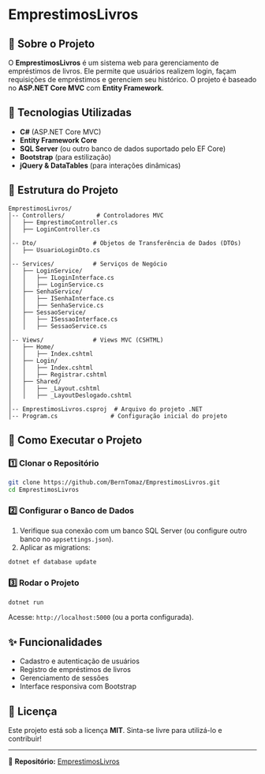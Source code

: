 # EmprestimosLivros

## 📌 Sobre o Projeto
O **EmprestimosLivros** é um sistema web para gerenciamento de empréstimos de livros. Ele permite que usuários realizem login, façam requisições de empréstimos e gerenciem seu histórico. O projeto é baseado no **ASP.NET Core MVC** com **Entity Framework**.

## 🚀 Tecnologias Utilizadas
- **C#** (ASP.NET Core MVC)
- **Entity Framework Core**
- **SQL Server** (ou outro banco de dados suportado pelo EF Core)
- **Bootstrap** (para estilização)
- **jQuery & DataTables** (para interações dinâmicas)

## 📂 Estrutura do Projeto

```
EmprestimosLivros/
│-- Controllers/         # Controladores MVC
│   ├── EmprestimoController.cs
│   ├── LoginController.cs
│
│-- Dto/                # Objetos de Transferência de Dados (DTOs)
│   ├── UsuarioLoginDto.cs
│
│-- Services/           # Serviços de Negócio
│   ├── LoginService/
│   │   ├── ILoginInterface.cs
│   │   ├── LoginService.cs
│   ├── SenhaService/
│   │   ├── ISenhaInterface.cs
│   │   ├── SenhaService.cs
│   ├── SessaoService/
│   │   ├── ISessaoInterface.cs
│   │   ├── SessaoService.cs
│
│-- Views/              # Views MVC (CSHTML)
│   ├── Home/
│   │   ├── Index.cshtml
│   ├── Login/
│   │   ├── Index.cshtml
│   │   ├── Registrar.cshtml
│   ├── Shared/
│   │   ├── _Layout.cshtml
│   │   ├── _LayoutDeslogado.cshtml
│
│-- EmprestimosLivros.csproj  # Arquivo do projeto .NET
│-- Program.cs               # Configuração inicial do projeto
```

## 🔧 Como Executar o Projeto

### 1️⃣ Clonar o Repositório
```sh
git clone https://github.com/BernTomaz/EmprestimosLivros.git
cd EmprestimosLivros
```

### 2️⃣ Configurar o Banco de Dados
1. Verifique sua conexão com um banco SQL Server (ou configure outro banco no `appsettings.json`).
2. Aplicar as migrations:
```sh
dotnet ef database update
```

### 3️⃣ Rodar o Projeto
```sh
dotnet run
```
Acesse: `http://localhost:5000` (ou a porta configurada).

## ✨ Funcionalidades
- Cadastro e autenticação de usuários
- Registro de empréstimos de livros
- Gerenciamento de sessões
- Interface responsiva com Bootstrap

## 📜 Licença
Este projeto está sob a licença **MIT**. Sinta-se livre para utilizá-lo e contribuir!

---
🔗 **Repositório:** [EmprestimosLivros](https://github.com/BernTomaz/EmprestimosLivros)


